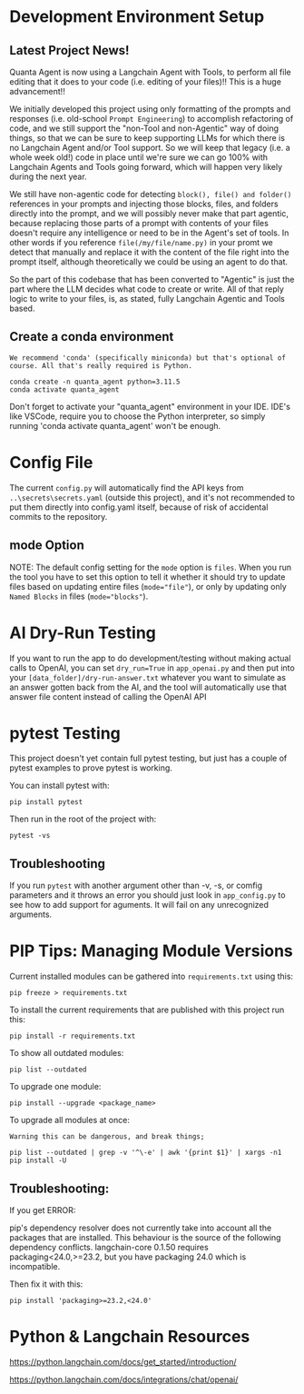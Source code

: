 
# Development Environment Setup

## Latest Project News!

Quanta Agent is now using a Langchain Agent with Tools, to perform all file editing that it does to your code (i.e. editing of your files)!! This is a huge advancement!!

We initially developed this project using only formatting of the prompts and responses (i.e. old-school `Prompt Engineering`) to accomplish refactoring of code, and we still support the "non-Tool and non-Agentic" way of doing things, so that we can be sure to keep supporting LLMs for which there is no Langchain Agent and/or Tool support. So we will keep that legacy (i.e. a whole week old!) code in place until we're sure we can go 100% with Langchain Agents and Tools going forward, which will happen very likely during the next year.

We still have non-agentic code for detecting `block(), file() and folder()` references in your prompts and injecting those blocks, files, and folders directly into the prompt, and we will possibly never make that part agentic, because replacing those parts of a prompt with contents of your files doesn't require any intelligence or need to be in the Agent's set of tools. In other words if you reference `file(/my/file/name.py)` in your promt we detect that manually and replace it with the content of the file right into the prompt itself, although theoretically we could be using an agent to do that.

So the part of this codebase that has been converted to "Agentic" is just the part where the LLM decides what code to create or write. All of that reply logic to write to your files, is, as stated, fully Langchain Agentic and Tools based.


## Create a conda environment

    We recommend 'conda' (specifically miniconda) but that's optional of course. All that's really required is Python.

    conda create -n quanta_agent python=3.11.5
    conda activate quanta_agent

Don't forget to activate your "quanta_agent" environment in your IDE. IDE's like VSCode, require you to choose the Python interpreter, so simply running 'conda activate quanta_agent' won't be enough.


# Config File

The current `config.py` will automatically find the API keys from `..\secrets\secrets.yaml` (outside this project), and it's not recommended to put them directly into config.yaml itself, because of risk of accidental commits to the repository.

## mode Option

NOTE: The default config setting for the `mode` option is `files`. When you run the tool you have to set this option to tell it whether it should try to update files based on updating entire files (`mode="file"`), or only by updating only `Named Blocks` in files (`mode="blocks"`).


# AI Dry-Run Testing

If you want to run the app to do development/testing without making actual calls to OpenAI, you can set `dry_run=True` in `app_openai.py` and then put into your `[data_folder]/dry-run-answer.txt` whatever you want to simulate as an answer gotten back from the AI, and the tool will automatically use that answer file content instead of calling the OpenAI API


# pytest Testing

This project doesn't yet contain full pytest testing, but just has a couple of pytest examples to prove pytest is working.

You can install pytest with:

    pip install pytest

Then run in the root of the project with:

    pytest -vs

## Troubleshooting

If you run `pytest` with another argument other than -v, -s, or comfig parameters and it throws an error you should just look in `app_config.py` to see how to add support for aguments. It will fail on any unrecognized arguments.


# PIP Tips: Managing Module Versions

Current installed modules can be gathered into `requirements.txt` using this:

    pip freeze > requirements.txt

To install the current requirements that are published with this project run this:

    pip install -r requirements.txt

To show all outdated modules:

    pip list --outdated

To upgrade one module:

    pip install --upgrade <package_name>

To upgrade all modules at once:

    Warning this can be dangerous, and break things;

    pip list --outdated | grep -v '^\-e' | awk '{print $1}' | xargs -n1 pip install -U


## Troubleshooting:

If you get ERROR: 

pip's dependency resolver does not currently take into account all the packages that are installed. This behaviour is the source of the following dependency conflicts.
langchain-core 0.1.50 requires packaging<24.0,>=23.2, but you have packaging 24.0 which is incompatible.

Then fix it with this:

    pip install 'packaging>=23.2,<24.0'


# Python & Langchain Resources

https://python.langchain.com/docs/get_started/introduction/

https://python.langchain.com/docs/integrations/chat/openai/


